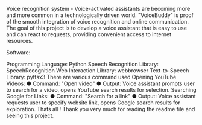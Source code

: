 Voice recognition system - Voice-activated assistants are becoming more and more common in a technologically driven world. "VoiceBuddy" is proof of the smooth integration of voice recognition and online communication. The goal of this project is to develop a voice assistant that is easy to use and can react to requests, providing convenient access to internet resources.

Software:

Programming Language: Python
Speech Recognition Library: SpeechRecognition
Web Interaction Library: webbrowser
Text-to-Speech Library: pyttsx3 There are various command used
Opening YouTube Videos: 
● Command: "Open video" 
● Output: Voice assistant prompts user to search for a video, opens YouTube search results for selection.
Searching Google for Links: 
● Command: "Search for a link" 
● Output: Voice assistant requests user to specify website link, opens Google search results for exploration. Thats all ! Thank you very much for reading the readme file and seeing this project.
